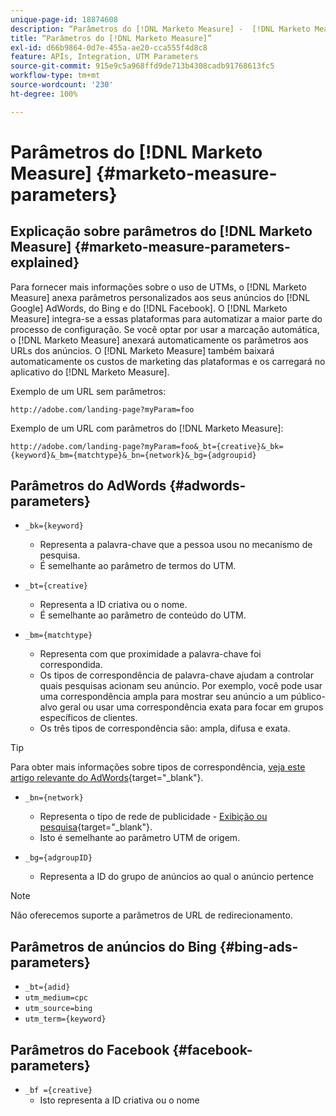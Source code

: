 ```yaml
---
unique-page-id: 18874608
description: “Parâmetros do [!DNL Marketo Measure] -  [!DNL Marketo Measure]”
title: “Parâmetros do [!DNL Marketo Measure]”
exl-id: d66b9864-0d7e-455a-ae20-cca555f4d8c8
feature: APIs, Integration, UTM Parameters
source-git-commit: 915e9c5a968ffd9de713b4308cadb91768613fc5
workflow-type: tm+mt
source-wordcount: '230'
ht-degree: 100%

---
```


# Parâmetros do [!DNL Marketo Measure] {#marketo-measure-parameters}

## Explicação sobre parâmetros do [!DNL Marketo Measure] {#marketo-measure-parameters-explained}

Para fornecer mais informações sobre o uso de UTMs, o [!DNL Marketo Measure] anexa parâmetros personalizados aos seus anúncios do [!DNL Google] AdWords, do Bing e do [!DNL Facebook]. O [!DNL Marketo Measure] integra-se a essas plataformas para automatizar a maior parte do processo de configuração. Se você optar por usar a marcação automática, o [!DNL Marketo Measure] anexará automaticamente os parâmetros aos URLs dos anúncios. O [!DNL Marketo Measure] também baixará automaticamente os custos de marketing das plataformas e os carregará no aplicativo do [!DNL Marketo Measure].

Exemplo de um URL sem parâmetros:

`http://adobe.com/landing-page?myParam=foo`

Exemplo de um URL com parâmetros do [!DNL Marketo Measure]:

`http://adobe.com/landing-page?myParam=foo&_bt={creative}&_bk={keyword}&_bm={matchtype}&_bn={network}&_bg={adgroupid}`

## Parâmetros do AdWords {#adwords-parameters}

* `_bk={keyword}`
   * Representa a palavra-chave que a pessoa usou no mecanismo de pesquisa.
   * É semelhante ao parâmetro de termos do UTM.

* `_bt={creative}`
   * Representa a ID criativa ou o nome.
   * É semelhante ao parâmetro de conteúdo do UTM.

* `_bm={matchtype}`
   * Representa com que proximidade a palavra-chave foi correspondida.
   * Os tipos de correspondência de palavra-chave ajudam a controlar quais pesquisas acionam seu anúncio. Por exemplo, você pode usar uma correspondência ampla para mostrar seu anúncio a um público-alvo geral ou usar uma correspondência exata para focar em grupos específicos de clientes.
   * Os três tipos de correspondência são: ampla, difusa e exata.

>[!TIP]
>
>Para obter mais informações sobre tipos de correspondência, [veja este artigo relevante do AdWords](https://support.google.com/adwords/answer/2497836?hl=en){target="_blank"}.

* `_bn={network}`
   * Representa o tipo de rede de publicidade - [Exibição ou pesquisa](https://support.google.com/adwords/answer/1752334?hl=en){target="_blank"}.
   * Isto é semelhante ao parâmetro UTM de origem.

* `_bg={adgroupID}`
   * Representa a ID do grupo de anúncios ao qual o anúncio pertence

>[!NOTE]
>
>Não oferecemos suporte a parâmetros de URL de redirecionamento.

## Parâmetros de anúncios do Bing {#bing-ads-parameters}

* `_bt={adid}`
* `utm_medium=cpc`
* `utm_source=bing`
* `utm_term={keyword}`

## Parâmetros do Facebook {#facebook-parameters}

* `_bf ={creative}`
   * Isto representa a ID criativa ou o nome
